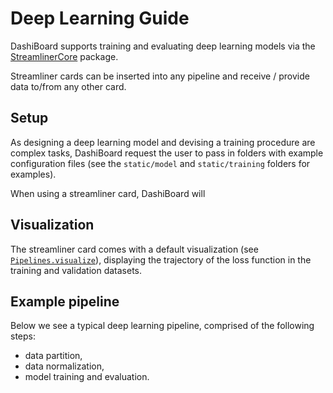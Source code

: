 # Deep Learning Guide

DashiBoard supports training and evaluating deep learning models via the [StreamlinerCore](@ref) package.

Streamliner cards can be inserted into any pipeline and receive / provide data to/from any other card.

## Setup

As designing a deep learning model and devising a training procedure are complex tasks, DashiBoard request the user to pass in folders with example configuration files (see the `static/model` and `static/training` folders for examples).

When using a streamliner card, DashiBoard will 

## Visualization

The streamliner card comes with a default visualization (see [`Pipelines.visualize`](@ref)), displaying the trajectory of the loss function in the training and validation datasets.

## Example pipeline

Below we see a typical deep learning pipeline, comprised of the following steps:

- data partition,
- data normalization,
- model training and evaluation.
